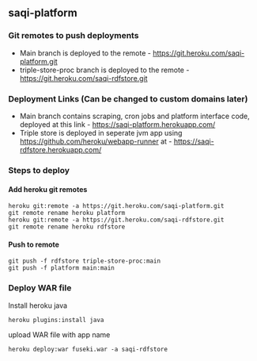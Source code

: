 ## saqi-platform

### Git remotes to push deployments
- Main branch is deployed to the remote - https://git.heroku.com/saqi-platform.git
- triple-store-proc branch is deployed to the remote - https://git.heroku.com/saqi-rdfstore.git

### Deployment Links (Can be changed to custom domains later)
- Main branch contains scraping, cron jobs and platform interface code, deployed at this link - https://saqi-platform.herokuapp.com/
- Triple store is deployed in seperate jvm app using https://github.com/heroku/webapp-runner at - https://saqi-rdfstore.herokuapp.com/

### Steps to deploy
#### Add heroku git remotes
 ```
heroku git:remote -a https://git.heroku.com/saqi-platform.git
git remote rename heroku platform
heroku git:remote -a https://git.heroku.com/saqi-rdfstore.git
git remote rename heroku rdfstore
```

#### Push to remote
```
git push -f rdfstore triple-store-proc:main
git push -f platform main:main
```

### Deploy WAR file
Install heroku java
```
heroku plugins:install java
```

upload WAR file with app name
```
heroku deploy:war fuseki.war -a saqi-rdfstore
```


